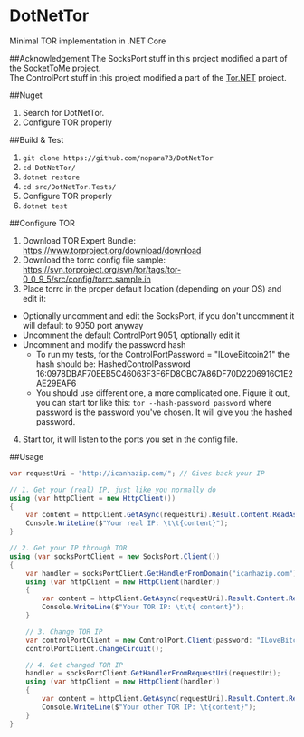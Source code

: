 # DotNetTor
Minimal TOR implementation in .NET Core

##Acknowledgement
The SocksPort stuff in this project modified a part of the [SocketToMe](https://github.com/joelverhagen/SocketToMe) project.  
The ControlPort stuff in this project modified a part of the [Tor.NET](https://github.com/sharpbrowser/Tor.NET) project.

##Nuget
1. Search for DotNetTor.
2. Configure TOR properly

##Build & Test

1. `git clone https://github.com/nopara73/DotNetTor`
2. `cd DotNetTor/`
3. `dotnet restore`
4. `cd src/DotNetTor.Tests/`
5. Configure TOR properly
6. `dotnet test`

##Configure TOR
1. Download TOR Expert Bundle: https://www.torproject.org/download/download
2. Download the torrc config file sample: https://svn.torproject.org/svn/tor/tags/tor-0_0_9_5/src/config/torrc.sample.in
3. Place torrc in the proper default location (depending on your OS) and edit it:
  - Optionally uncomment and edit the SocksPort, if you don't uncomment it will default to 9050 port anyway
  - Uncomment the default ControlPort 9051, optionally edit it
  - Uncomment and modify the password hash
    - To run my tests, for the ControlPortPassword = "ILoveBitcoin21" the hash should be: HashedControlPassword 16:0978DBAF70EEB5C46063F3F6FD8CBC7A86DF70D2206916C1E2AE29EAF6
    - You should use different one, a more complicated one. Figure it out, you can start tor like this: `tor --hash-password password`
      where password is the password you've chosen. It will give you the hashed password.
4. Start tor, it will listen to the ports you set in the config file.

##Usage
```cs
var requestUri = "http://icanhazip.com/"; // Gives back your IP

// 1. Get your (real) IP, just like you normally do
using (var httpClient = new HttpClient())
{
	var content = httpClient.GetAsync(requestUri).Result.Content.ReadAsStringAsync().Result;
	Console.WriteLine($"Your real IP: \t\t{content}");
}

// 2. Get your IP through TOR
using (var socksPortClient = new SocksPort.Client())
{
	var handler = socksPortClient.GetHandlerFromDomain("icanhazip.com");
	using (var httpClient = new HttpClient(handler))
	{
		var content = httpClient.GetAsync(requestUri).Result.Content.ReadAsStringAsync().Result;
		Console.WriteLine($"Your TOR IP: \t\t{ content}");
	}

	// 3. Change TOR IP
	var controlPortClient = new ControlPort.Client(password: "ILoveBitcoin21");
	controlPortClient.ChangeCircuit();

	// 4. Get changed TOR IP
	handler = socksPortClient.GetHandlerFromRequestUri(requestUri);
	using (var httpClient = new HttpClient(handler))
	{
		var content = httpClient.GetAsync(requestUri).Result.Content.ReadAsStringAsync().Result;
		Console.WriteLine($"Your other TOR IP: \t{content}");
	}
}
```
